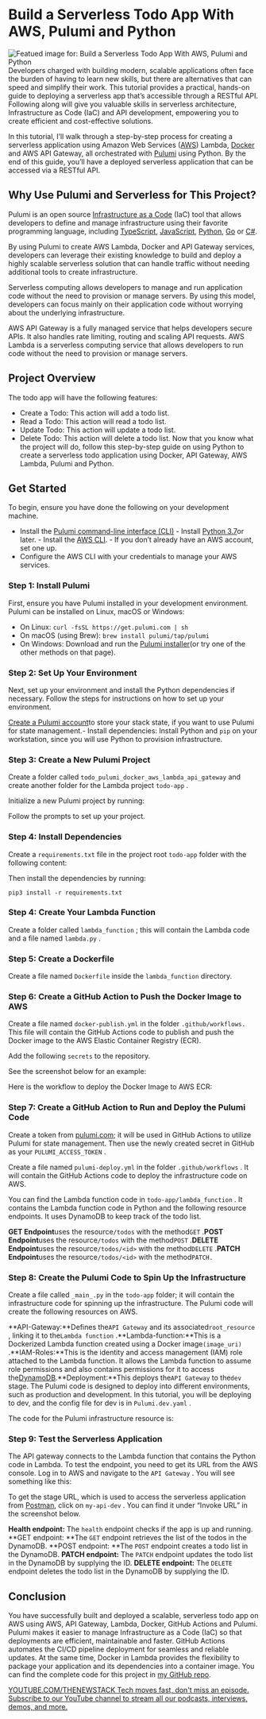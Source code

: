 # Build a Serverless Todo App With AWS, Pulumi and Python
![Featued image for: Build a Serverless Todo App With AWS, Pulumi and Python](https://cdn.thenewstack.io/media/2024/12/51386296-todo-list-app-aws-pulumi-python-1024x576.jpg)
Developers charged with building modern, scalable applications often face the burden of having to learn new skills, but there are alternatives that can speed and simplify their work. This tutorial provides a practical, hands-on guide to deploying a serverless app that’s accessible through a RESTful API. Following along will give you valuable skills in serverless architecture, Infrastructure as Code (IaC) and API development, empowering you to create efficient and cost-effective solutions.

In this tutorial, I’ll walk through a step-by-step process for creating a serverless application using Amazon Web Services ([AWS](https://aws.amazon.com/?utm_content=inline+mention)) Lambda, [Docker](https://www.docker.com/?utm_content=inline+mention) and AWS API Gateway, all orchestrated with [Pulumi](https://thenewstack.io/from-iac-to-cloud-management-pulumis-evolution-story/) using Python. By the end of this guide, you’ll have a deployed serverless application that can be accessed via a RESTful API.

## Why Use Pulumi and Serverless for This Project?
Pulumi is an open source [Infrastructure as a Code](https://thenewstack.io/infrastructure-as-code/) (IaC) tool that allows developers to define and manage infrastructure using their favorite programming language, including [TypeScript](https://roadmap.sh/typescript), [JavaScript](https://roadmap.sh/javascript), [Python](https://thenewstack.io/python/), [Go](https://thenewstack.io/introduction-to-go-programming-language/) or [C#](https://thenewstack.io/c-logging-key-considerations-with-net/).

By using Pulumi to create AWS Lambda, Docker and API Gateway services, developers can leverage their existing knowledge to build and deploy a highly scalable serverless solution that can handle traffic without needing additional tools to create infrastructure.

Serverless computing allows developers to manage and run application code without the need to provision or manage servers. By using this model, developers can focus mainly on their application code without worrying about the underlying infrastructure.

AWS API Gateway is a fully managed service that helps developers secure APIs. It also handles rate limiting, routing and scaling API requests. AWS Lambda is a serverless computing service that allows developers to run code without the need to provision or manage servers.

## Project Overview
The todo app will have the following features:

- Create a Todo: This action will add a todo list.
- Read a Todo: This action will read a todo list.
- Update Todo: This action will update a todo list.
- Delete Todo: This action will delete a todo list.
Now that you know what the project will do, follow this step-by-step guide on using Python to create a serverless todo application using Docker, API Gateway, AWS Lambda, Pulumi and Python.

## Get Started
To begin, ensure you have done the following on your development machine.

- Install the
[Pulumi command-line interface (CLI)](https://www.pulumi.com/docs/get-started/install/) - Install
[Python 3.7](https://www.python.org/downloads/)or later. - Install the
[AWS CLI](https://docs.aws.amazon.com/cli/latest/userguide/getting-started-install.html). - If you don’t already have an AWS account, set one up.
- Configure the AWS CLI with your credentials to manage your AWS services.
### Step 1: Install Pulumi
First, ensure you have Pulumi installed in your development environment. Pulumi can be installed on Linux, macOS or Windows:

- On Linux:
`curl -fsSL https://get.pulumi.com | sh`
- On macOS (using Brew):
`brew install pulumi/tap/pulumi`
- On Windows: Download and run the
[Pulumi installer](https://www.pulumi.com/docs/install/)(or try one of the other methods on that page).
### Step 2: Set Up Your Environment
Next, set up your environment and install the Python dependencies if necessary. Follow the steps for instructions on how to set up your environment.

[Create a Pulumi account](https://app.pulumi.com/signup?utm_source=header-button)to store your stack state, if you want to use Pulumi for state management.- Install dependencies: Install Python and
`pip`
on your workstation, since you will use Python to provision infrastructure.
### Step 3: Create a New Pulumi Project
Create a folder called `todo_pulumi_docker_aws_lambda_api_gateway`
and create another folder for the Lambda project `todo-app`
.

Initialize a new Pulumi project by running:

Follow the prompts to set up your project.

### Step 4: Install Dependencies
Create a `requirements.txt`
file in the project root `todo-app`
folder with the following content:

Then install the dependencies by running:

`pip3 install -r requirements.txt`
### Step 4: Create Your Lambda Function
Create a folder called `lambda_function`
; this will contain the Lambda code and a file named `lambda.py`
.

### Step 5: Create a Dockerfile
Create a file named `Dockerfile`
inside the `lambda_function`
directory.

### Step 6: Create a GitHub Action to Push the Docker Image to AWS
Create a file named `docker-publish.yml`
in the folder `.github/workflows.`
This file will contain the GitHub Actions code to publish and push the Docker image to the AWS Elastic Container Registry (ECR).

Add the following `secrets`
to the repository.

See the screenshot below for an example:

Here is the workflow to deploy the Docker Image to AWS ECR:

### Step 7: Create a GitHub Action to Run and Deploy the Pulumi Code
Create a token from [pulumi.com](https://pulumi.com/); it will be used in GitHub Actions to utilize Pulumi for state management. Then use the newly created secret in GitHub as your `PULUMI_ACCESS_TOKEN`
.

Create a file named `pulumi-deploy.yml`
in the folder `.github/workflows`
. It will contain the GitHub Actions code to deploy the infrastructure code on AWS.

You can find the Lambda function code in `todo-app/lambda_function`
. It contains the Lambda function code in Python and the following resource endpoints. It uses DynamoDB to keep track of the todo list.

**GET Endpoint**uses the resource`/todos`
with the method`GET`
.**POST Endpoint**uses the resource`/todos`
with the method`POST`
.**DELETE Endpoint**uses the resource`/todos/<id>`
with the method`DELETE`
.**PATCH Endpoint**uses the resource`/todos/<id>`
with the method`PATCH.`
### Step 8: Create the Pulumi Code to Spin Up the Infrastructure
Create a file called `_main_.py`
in the `todo-app`
folder; it will contain the infrastructure code for spinning up the infrastructure. The Pulumi code will create the following resources on AWS.

**API-Gateway:**Defines the`API Gateway`
and its associated`root_resource`
, linking it to the`Lambda function`
.**Lambda-function:**This is a Dockerized Lambda function created using a Docker image`(image_uri)`
.**IAM-Roles:**This is the identity and access management (IAM) role attached to the Lambda function. It allows the Lambda function to assume role permissions and also contains permissions for it to access the[DynamoDB](https://thenewstack.io/dynamodb-when-to-move-out/).**Deployment:**This deploys the`API Gateway`
to the`dev`
stage.
The Pulumi code is designed to deploy into different environments, such as production and development. In this tutorial, you will be deploying to dev, and the config file for dev is in `Pulumi.dev.yaml`
.

The code for the Pulumi infrastructure resource is:

### Step 9: Test the Serverless Application
The API gateway connects to the Lambda function that contains the Python code in Lambda. To test the endpoint, you need to get its URL from the AWS console. Log in to AWS and navigate to the `API Gateway`
. You will see something like this:

To get the stage URL, which is used to access the serverless application from [Postman](https://thenewstack.io/new-postman-release-supports-ai-api-development-with-ai/), click on `my-api-dev`
. You can find it under “Invoke URL” in the screenshot below.

**Health endpoint:** The `health`
endpoint checks if the app is up and running.
**GET endpoint: **The `GET`
endpoint retrieves the list of the todos in the DynamoDB.
**POST endpoint: **The `POST`
endpoint creates a todo list in the DynamoDB.
**PATCH endpoint:** The `PATCH`
endpoint updates the todo list in the DynamoDB by supplying the ID.
**DELETE endpoint:** The `DELETE`
endpoint deletes the todo list in the DynamoDB by supplying the ID.
## Conclusion
You have successfully built and deployed a scalable, serverless todo app on AWS using AWS, API Gateway, Lambda, Docker, GitHub Actions and Pulumi. Pulumi makes it easier to manage Infrastructure as a Code (IaC) so that deployments are efficient, maintainable and faster. GitHub Actions automates the CI/CD pipeline deployment for seamless and reliable updates. At the same time, Docker in Lambda provides the flexibility to package your application and its dependencies into a container image. You can find the complete code for this project in [my GitHub repo](https://github.com/ExitoLab/todo_pulumi_docker_aws_lambda_api_gateway).

[
YOUTUBE.COM/THENEWSTACK
Tech moves fast, don't miss an episode. Subscribe to our YouTube
channel to stream all our podcasts, interviews, demos, and more.
](https://youtube.com/thenewstack?sub_confirmation=1)